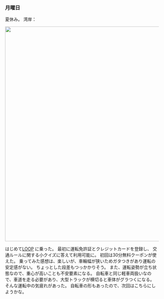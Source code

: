 ### 月曜日

夏休み。
湾岸：

<img src="https://i.imgur.com/cTGdz6w.jpeg" width="700">

はじめて[LOOP](https://luup.sc/) に乗った。
最初に運転免許証とクレジットカードを登録し、
交通ルールに関する小クイズに答えて利用可能に。
初回は30分無料クーポンが使えた。
乗ってみた感想は、楽しいが、車輪幅が狭いためガタつきがあり運転の安定感がない。
ちょっとした段差もつっかかりそう。
また、運転姿勢が立ち状態なので、重心が高いことも不安要素になる。
自転車と同じ軽車両扱いなので、車道を走る必要があり、大型トラックが横切ると車体がグラつくになる。
そんな運転中の気疲れがあった。
自転車の形もあったので、次回はこちらにしようかな。
